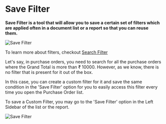 <!-- add-breadcrumbs -->
# Save Filter

**Save Filter is a tool that will allow you to save a certain set of filters which are applied often in a document list or a report so that you can reuse them.**

![Save Filter](/docs/v12/assets/img/using-erpnext/using-save-filter-1.png)

To learn more about filters, checkout [Search Filter](/docs/v12/user/manual/en/using-erpnext/articles/search-filter)

Let's say, in purchase orders, you need to search for all the purchase orders where the Grand Total is more than ₹ 10000. However, as we know, there is no filter that is present for it out of the box.

In this case, you can create a custom filter for it and save the same condition in the 'Save Filter' option for you to easily access this filter every time you open the Purchase Order list.

To save a Custom Filter, you may go to the 'Save Filter' option in the Left Sidebar of the list or the report.

![Save Filter](/docs/v12/assets/img/using-erpnext/using-save-filter-1.gif)
